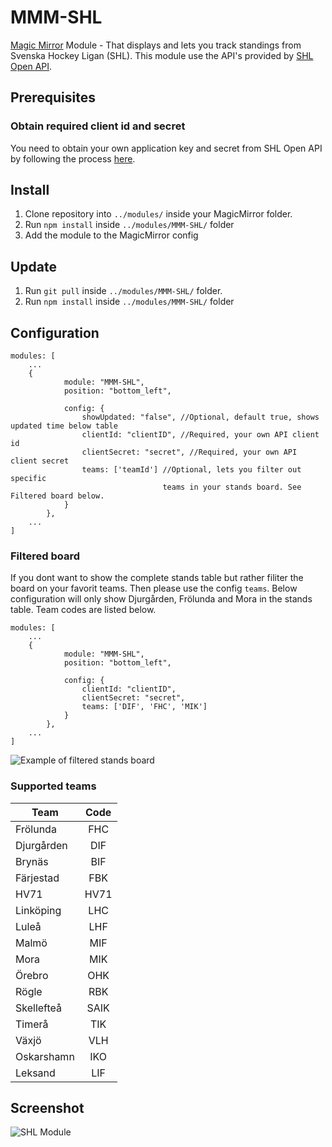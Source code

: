 # MMM-SHL
[Magic Mirror](https://magicmirror.builders/) Module - That displays and lets you track standings from Svenska Hockey Ligan (SHL). This module use the API's provided by [SHL Open API](http://doc.openapi.shl.se/).

## Prerequisites
### Obtain required client id and secret
You need to obtain your own application key and secret from SHL Open API by following the process [here](http://doc.openapi.shl.se/).

## Install
1. Clone repository into ``../modules/`` inside your MagicMirror folder.
2. Run ``npm install`` inside ``../modules/MMM-SHL/`` folder
3. Add the module to the MagicMirror config

## Update
1. Run ``git pull`` inside ``../modules/MMM-SHL/`` folder.
2. Run ``npm install`` inside ``../modules/MMM-SHL/`` folder

## Configuration
```
modules: [
    ...
    {
            module: "MMM-SHL",
            position: "bottom_left",

            config: {
                showUpdated: "false", //Optional, default true, shows updated time below table
                clientId: "clientID", //Required, your own API client id
                clientSecret: "secret", //Required, your own API client secret
                teams: ['teamId'] //Optional, lets you filter out specific 
                                  teams in your stands board. See Filtered board below.
            }
        },
    ...
]
```
### Filtered board
If you dont want to show the complete stands table but rather filiter the board on your favorit teams. Then please use the config ```teams```. Below configuration will only show Djurgården, Frölunda and Mora in the stands table. Team codes are listed below. 

```
modules: [
    ...
    {
            module: "MMM-SHL",
            position: "bottom_left",

            config: {
                clientId: "clientID", 
                clientSecret: "secret", 
                teams: ['DIF', 'FHC', 'MIK'] 
            }
        },
    ...
]
```

![Example of filtered stands board](https://github.com/bureus/MMM-SHL/blob/master/docs/teamsFilter.PNG)

### Supported teams
| Team        | Code           
| ------------- |:-------------:| 
| Frölunda      | FHC | 
| Djurgården      | DIF      |
| Brynäs | BIF      |
| Färjestad | FBK      |
| HV71 | HV71      |
| Linköping | LHC      |
| Luleå | LHF      |
| Malmö | MIF      |
| Mora | MIK      |
| Örebro | OHK      |
| Rögle | RBK      |
| Skellefteå | SAIK      |
| Timerå | TIK      |
| Växjö | VLH      |
| Oskarshamn | IKO      |
| Leksand | LIF      |


## Screenshot

![SHL Module](https://github.com/bureus/MMM-SHL/blob/master/docs/screenshot.PNG)
